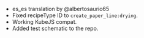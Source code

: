 - es_es translation by @albertosaurio65
- Fixed recipeType ID to `create_paper_line:drying`.
- Working KubeJS compat.
- Added test schematic to the repo.